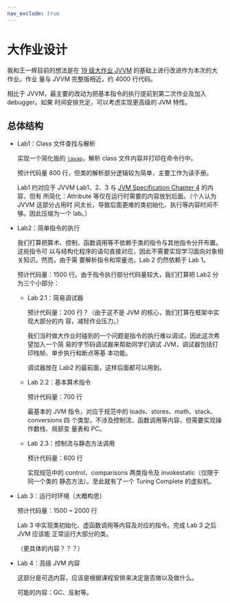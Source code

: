 ```yaml
---
nav_exclude: true
---
```


# 大作业设计

我和王一辉目前的想法是在 [19 级大作业 JVVM][1] 的基础上进行改进作为本次的大作业。作业
量与 JVVM 完整版相近，约 4000 行代码。

相比于 JVVM，最主要的改动为把基本指令的执行提前到第二次作业及加入 debugger。如果
时间安排充足，可以考虑实现更高级的 JVM 特性。

## 总体结构

- Lab1：Class 文件查找与解析

  实现一个简化版的 [`javap`][2]，解析 class 文件内容并打印在命令行中。

  预计代码量 800 行，但类的解析部分逻辑较为简单，主要工作为读手册。

  Lab1 约对应于 JVVM Lab1、2、3 与 [JVM Specification Chapter 4][3] 的内容，但有
  所简化：Attribute 等仅在运行时需要的内容放到后面。（个人认为 JVVM 这部分占用时
  间太长，导致后面更难的类初始化、执行等内容时间不够。因此压缩为一个 lab。）

- Lab2：简单指令的执行

  我们打算把算术、控制、函数调用等不依赖于类的指令与其他指令分开布置。这些指令可
  以与结构化程序的语句直接对应，因此不需要实现学习面向对象相关知识。然而，由于需
  要解析指令和常量池，Lab 2 仍然依赖于 Lab 1。

  预计代码量：1500 行。由于指令执行部分代码量较大，我们打算把 Lab2 分为三个小部分：

  - Lab 2.1：简易调试器

    预计代码量：200 行？（由于这不是 JVM 的核心，我们打算在框架中实现大部分的内
    容，减轻作业压力。）

    我们当时做大作业时碰到的一个问题是指令的执行难以调试，因此这次希望加入一个简
    易的字节码调试器来帮助同学们调试 JVM，调试器包括打印栈帧、单步执行和断点等基
    本功能。

    调试器放在 Lab2 的最前面，这样后面都可以用到。

  - Lab 2.2：基本算术指令

    预计代码量：700 行

    最基本的 JVM 指令，对应于规范中的 loads、stores、math、stack、conversions 四
    个类型，不涉及控制流、函数调用等内容，但需要实现操作数栈、局部变
    量表和 PC。

  - Lab 2.3：控制流与静态方法调用

    预计代码量：600 行

    实现规范中的 control、comparisons 两类指令及 invokestatic（仅限于同一个类的
    静态方法）。至此就有了一个 Turing Complete 的虚拟机。

- Lab 3：运行时环境（大概构思）

  预计代码量：1500 ~ 2000 行

  Lab 3 中实现类初始化、虚函数调用等内容及对应的指令。完成 Lab 3 之后 JVM 应该能
  正常运行大部分的类。

  （更具体的内容？？？）

- Lab 4：高级 JVM 内容

  这部分是可选内容，应该是根据课程安排来决定是否做以及做什么。

  可能的内容：GC、反射等。

[1]: https://minguw.gitbook.io/jvm
[2]: https://docs.oracle.com/en/java/javase/17/docs/specs/man/javap.html
[3]: https://docs.oracle.com/javase/specs/jvms/se17/jvms17.pdf
